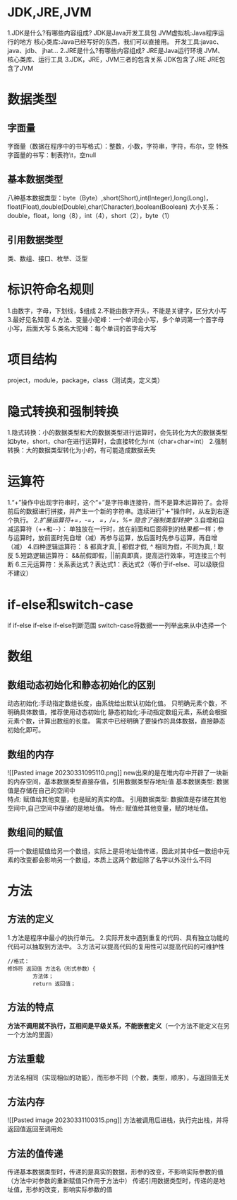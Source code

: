 # JDK,JRE,JVM
1.JDK是什么?有哪些内容组成?
JDK是Java开发工具包
JVM虚拟机:Java程序运行的地方
核心类库:Java已经写好的东西，我们可以直接用。
开发工具:javac、 java、jdb、 jhat...
2.JRE是什么?有哪些内容组成?
JRE是Java运行环境
JVM、核心类库、运行工具
3.JDK，JRE，JVM三者的包含关系
JDK包含了JRE
JRE包含了JVM

# 数据类型
## 字面量
字面量（数据在程序中的书写格式）：整数，小数，字符串，字符，布尔，空
特殊字面量的书写：制表符\\t，空null
## 基本数据类型
八种基本数据类型：byte（Byte）,short(Short),int(Integer),long(Long)，float(Float),double(Double),char(Character),boolean(Boolean)
大小关系：double，float，long（8），int（4），short（2），byte（1）
## 引用数据类型
类、数组、接口、枚举、泛型

# 标识符命名规则
1.由数字，字母，下划线，$组成
2.不能由数字开头，不能是关键字，区分大小写
3.最好见名知意
4.方法、变量小驼峰：一个单词全小写，多个单词第一个首字母小写，后面大写
5.类名大驼峰：每个单词的首字母大写

# 项目结构
project，module，package，class（测试类，定义类）

# 隐式转换和强制转换
1.隐式转换：小的数据类型和大的数据类型进行运算时，会先转化为大的数据类型如byte，short，char在进行运算时，会直接转化为int（char+char=int）
2.强制转换：大的数据类型转化为小的，有可能造成数据丢失
# 运算符
1.“+”操作中出现字符串时，这个“+”是字符串连接符，而不是算术运算符了。会将前后的数据进行拼接，并产生一个新的字符串。连续进行"＋"操作时，从左到右逐个执行。
2.**扩展运算符+=，-=，* =，/=，%=  隐含了强制类型转换**
3.自增和自减运算符（++和--）：
单独放在一行时，放在前面和后面得到的结果都一样；参与运算时，放前面时先自增（减）再参与运算，放后面时先参与运算，再自增（减）
4.四种逻辑运算符：  &   都真才真,    |   都假才假,   ^   相同为假，不同为真,   !   取反
5.短路逻辑运算符：  &&前假即假，||前真即真，提高运行效率，可连接三个判断
6.三元运算符：关系表达式？表达式1：表达式2（等价于if-else、可以级联但不建议）

# if-else和switch-case
if    if-else     if-else if-else判断范围
switch-case将数据一一列举出来从中选择一个

# 数组
## 数组动态初始化和静态初始化的区别
动态初始化:手动指定数组长度，由系统给出默认初始化值。
只明确元素个数，不明确具体数值，推荐使用动态初始化
静态初始化∶手动指定数组元素，系统会根据元素个数，计算出数组的长度。
需求中已经明确了要操作的具体数据，直接静态初始化即可。
## 数组的内存

![[Pasted image 20230331095110.png]]
new出来的是在堆内存中开辟了一块新的内存空间，基本数据类型直接存值，引用数据类型存地址值
基本数据类型:  数据值是存储在自己的空间中  
特点:  赋值给其他变量，也是赋的真实的值。
引用数据类型:  数据值是存储在其他空间中,自己空间中存储的是地址值。
特点:  赋值给其他变量，赋的地址值。
## 数组间的赋值
将一个数组赋值给另一个数组，实际上是将地址值传递，因此对其中任一数组中元素的改变都会影响另一个数组，本质上这两个数组除了名字以外没什么不同

# 方法
## 方法的定义
1.方法是程序中最小的执行单元。
2.实际开发中遇到重复的代码、具有独立功能的代码可以抽取到方法中。
3.方法可以提高代码的复用性可以提高代码的可维护性
```
//格式：
修饰符 返回值 方法名（形式参数）{
		方法体；
		return 返回值；
```
## 方法的特点
**方法不调用就不执行，互相间是平级关系，不能嵌套定义**（一个方法不能定义在另一个方法的里面）
## 方法重载
方法名相同（实现相似的功能），而形参不同（个数，类型，顺序），与返回值无关
## 方法内存
![[Pasted image 20230331100315.png]]
方法被调用后进栈，执行完出栈，并将返回值返回至调用处
## 方法的值传递
传递基本数据类型时，传递的是真实的数据，形参的改变，不影响实际参数的值（方法中对参数的重新赋值只作用于方法中）
传递引用数据类型时，传递的是地址值，形参的改变，影响实际参数的值


